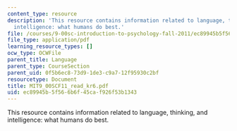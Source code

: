 ```yaml
---
content_type: resource
description: 'This resource contains information related to language, thinking, and
  intelligence: what humans do best.'
file: /courses/9-00sc-introduction-to-psychology-fall-2011/ec89945b5f566b6f45caf926f53b1343_MIT9_00SCF11_read_kr6.pdf
file_type: application/pdf
learning_resource_types: []
ocw_type: OCWFile
parent_title: Language
parent_type: CourseSection
parent_uid: 0f5b6ec8-73d9-1de3-c9a7-12f95930c2bf
resourcetype: Document
title: MIT9_00SCF11_read_kr6.pdf
uid: ec89945b-5f56-6b6f-45ca-f926f53b1343
---
```

This resource contains information related to language, thinking, and intelligence: what humans do best.